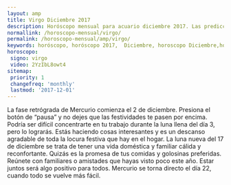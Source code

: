 ```yaml
---
layout: amp
title: Virgo Diciembre 2017 
description: Horóscopo mensual para acuario diciembre 2017. Las predicciones de amor, trabajo, vida personal gratis.
normallink: /horoscopo-mensual/virgo/
permalink: /horoscopo-mensual/amp/virgo/
keywords: horóscopo, horóscopo 2017,  Diciembre, horoscopo Diciembre,horóscopo esperanza gracia, horoscop, horóscopos gratis, horoscopo virgo, horoscopo virgo 2017, Tarot, Astrologia, Zodíaco, virgo, horoscopo gratis, horoscopo del mes 
horoscopo:
 signo: virgo
 video: 2YzIbL8owt4
sitemap:
 priority: 1
 changefreq: 'monthly'
 lastmod: '2017-12-01'
---
```


 La fase retrógrada de Mercurio comienza el 2 de diciembre. Presiona el botón de “pausa” y no dejes que las festividades te pasen por encima. Podría ser difícil concentrarte en tu trabajo durante la luna llena del día 3, pero lo lograrás. Estás haciendo cosas interesantes y es un descanso agradable de toda la locura festiva que hay en el hogar. La luna nueva del 17 de diciembre se trata de tener una vida doméstica y familiar cálida y reconfortante. Quizás es la promesa de tus comidas y golosinas preferidas. Reúnete con familiares o amistades que hayas visto poco este año. Estar juntos será algo positivo para todos. Mercurio se torna directo el día 22, cuando todo se vuelve más fácil. 
